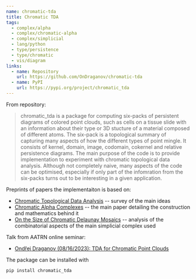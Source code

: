 ```yaml
---
name: chromatic-tda
title: Chromatic TDA
tags:
  - complex/alpha
  - complex/chromatic-alpha
  - complex/simplicial
  - lang/python
  - type/persistence
  - type/chromatic
  - vis/diagram
links:
  - name: Repository
    url: https://github.com/OnDraganov/chromatic-tda
  - name: PyPI
    url: https://pypi.org/project/chromatic_tda
---
```


From repository:
> chromatic_tda is a package for computing six-packs of persistent diagrams of colored point clouds, such as cells on a tissue slide with an information about their type or 3D stucture of a material composed of different atoms. The six-pack is a topological summary of capturing many aspects of how the different types of point mingle. It consists of kernel, domain, image, codomain, cokernel and relative persistence diagrams.
> The main purpose of the code is to provide implementation to experiment with chromatic topological data analysis. Although not completely naive, many aspects of the code can be optimised, especially if only part of the infomration from the six-packs turns out to be interesting in a given application.

Preprints of papers the implementaiton is based on:
* [Chromatic Topological Data Analysis](arxiv.org/abs/2406.04102) -- survey of the main ideas
* [Chromatic Alpha Complexes](https://arxiv.org/abs/2212.03128) -- the main paper detailing the construction and mathematics behind it
* [On the Size of Chromatic Delaunay Mosaics](https://arxiv.org/abs/2212.03121) -- analysis of the combinatorial aspects of the main simplicial complex used

Talk from AATRN online seminar:
* [Ondřej Draganov (08/16/2023): TDA for Chromatic Point Clouds](https://youtu.be/HIqiF00yKaw?si=2xHbBf3ybmYfdTG5)

The package can be installed with
```
pip install chromatic_tda
```
